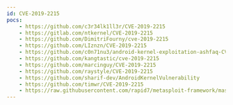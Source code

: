 ```yaml
---
id: CVE-2019-2215
pocs:
    - https://github.com/c3r34lk1ll3r/CVE-2019-2215
    - https://gitlab.com/ntkernel/CVE-2019-2215
    - https://github.com/DimitriFourny/cve-2019-2215
    - https://github.com/LIznzn/CVE-2019-2215
    - https://github.com/c0n71nu3/android-kernel-exploitation-ashfaq-CVE-2019-2215
    - https://github.com/kangtastic/cve-2019-2215
    - https://github.com/marcinguy/CVE-2019-2215
    - https://github.com/raystyle/CVE-2019-2215
    - https://github.com/sharif-dev/AndroidKernelVulnerability
    - https://github.com/timwr/CVE-2019-2215
    - https://raw.githubusercontent.com/rapid7/metasploit-framework/master/modules/exploits/android/local/binder_uaf.rb
---
```

